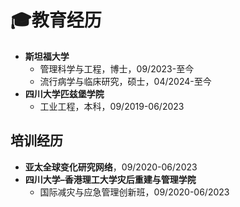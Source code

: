 # 🎓教育经历

- **斯坦福大学**
  - 管理科学与工程，博士，09/2023-至今
  - 流行病学与临床研究，硕士，04/2024-至今
- **四川大学匹兹堡学院**
  - 工业工程，本科，09/2019-06/2023

## 培训经历

- **亚太全球变化研究网络**，09/2020-06/2023
- **四川大学–香港理工大学灾后重建与管理学院**
  - 国际减灾与应急管理创新班，09/2020-06/2023 
